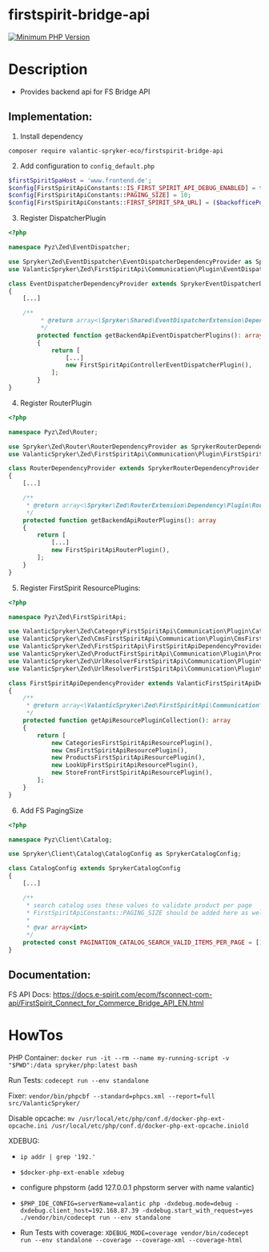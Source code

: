 # firstspirit-bridge-api

[![Minimum PHP Version](https://img.shields.io/badge/php-%3E%3D%208.0-8892BF.svg)](https://php.net/)

# Description
- Provides backend api for FS Bridge API

## Implementation:

1. Install dependency
```
composer require valantic-spryker-eco/firstspirit-bridge-api
```

2. Add configuration to `config_default.php`
```php
$firstSpiritSpaHost = 'www.frontend.de';
$config[FirstSpiritApiConstants::IS_FIRST_SPIRIT_API_DEBUG_ENABLED] = false;
$config[FirstSpiritApiConstants::PAGING_SIZE] = 10;
$config[FirstSpiritApiConstants::FIRST_SPIRIT_SPA_URL] = ($backofficePort === 80 ? 'http://' : 'https://') . $firstSpiritSpaHost;
```

3. Register DispatcherPlugin
```php
<?php

namespace Pyz\Zed\EventDispatcher;

use Spryker\Zed\EventDispatcher\EventDispatcherDependencyProvider as SprykerEventDispatcherDependencyProvider;
use ValanticSpryker\Zed\FirstSpiritApi\Communication\Plugin\EventDispatcher\FirstSpiritApiControllerEventDispatcherPlugin;

class EventDispatcherDependencyProvider extends SprykerEventDispatcherDependencyProvider
{
    [...]

    /**
         * @return array<\Spryker\Shared\EventDispatcherExtension\Dependency\Plugin\EventDispatcherPluginInterface>
         */
        protected function getBackendApiEventDispatcherPlugins(): array
        {
            return [
                [...]
                new FirstSpiritApiControllerEventDispatcherPlugin(),
            ];
        }
}
```

4. Register RouterPlugin
```php
<?php

namespace Pyz\Zed\Router;

use Spryker\Zed\Router\RouterDependencyProvider as SprykerRouterDependencyProvider;
use ValanticSpryker\Zed\FirstSpiritApi\Communication\Plugin\FirstSpiritApiRouterPlugin;

class RouterDependencyProvider extends SprykerRouterDependencyProvider
{
    [...]

    /**
     * @return array<\Spryker\Zed\RouterExtension\Dependency\Plugin\RouterPluginInterface>
     */
    protected function getBackendApiRouterPlugins(): array
    {
        return [
            [...]
            new FirstSpiritApiRouterPlugin(),
        ];
    }
}
```

5. Register FirstSpirit ResourcePlugins:
```php
<?php

namespace Pyz\Zed\FirstSpiritApi;

use ValanticSpryker\Zed\CategoryFirstSpiritApi\Communication\Plugin\CategoriesFirstSpiritApiResourcePlugin;
use ValanticSpryker\Zed\CmsFirstSpiritApi\Communication\Plugin\CmsFirstSpiritApiResourcePlugin;
use ValanticSpryker\Zed\FirstSpiritApi\FirstSpiritApiDependencyProvider as ValanticFirstSpiritApiDependencyProvider;
use ValanticSpryker\Zed\ProductFirstSpiritApi\Communication\Plugin\ProductsFirstSpiritApiResourcePlugin;
use ValanticSpryker\Zed\UrlResolverFirstSpiritApi\Communication\Plugin\LookUpFirstSpiritApiResourcePlugin;
use ValanticSpryker\Zed\UrlResolverFirstSpiritApi\Communication\Plugin\StoreFrontFirstSpiritApiResourcePlugin;

class FirstSpiritApiDependencyProvider extends ValanticFirstSpiritApiDependencyProvider
{
    /**
     * @return array<\ValanticSpryker\Zed\FirstSpiritApi\Communication\Plugin\FirstSpiritApiResourcePluginInterface>
     */
    protected function getApiResourcePluginCollection(): array
    {
        return [
            new CategoriesFirstSpiritApiResourcePlugin(),
            new CmsFirstSpiritApiResourcePlugin(),
            new ProductsFirstSpiritApiResourcePlugin(),
            new LookUpFirstSpiritApiResourcePlugin(),
            new StoreFrontFirstSpiritApiResourcePlugin(),
        ];
    }
}
```

6. Add FS PagingSize
```php
<?php

namespace Pyz\Client\Catalog;

use Spryker\Client\Catalog\CatalogConfig as SprykerCatalogConfig;

class CatalogConfig extends SprykerCatalogConfig
{
    [...]

    /**
     * search catalog uses these values to validate product per page
     * FirstSpiritApiConstants::PAGING_SIZE should be added here as well
     *
     * @var array<int>
     */
    protected const PAGINATION_CATALOG_SEARCH_VALID_ITEMS_PER_PAGE = [10, 12, 24, 36];
}

```

## Documentation:
FS API Docs: https://docs.e-spirit.com/ecom/fsconnect-com-api/FirstSpirit_Connect_for_Commerce_Bridge_API_EN.html

# HowTos

PHP Container: `docker run -it --rm --name my-running-script -v "$PWD":/data spryker/php:latest bash`

Run Tests: `codecept run --env standalone`

Fixer: `vendor/bin/phpcbf --standard=phpcs.xml --report=full src/ValanticSpryker/`

Disable opcache: `mv /usr/local/etc/php/conf.d/docker-php-ext-opcache.ini /usr/local/etc/php/conf.d/docker-php-ext-opcache.iniold`

XDEBUG:
- `ip addr | grep '192.'`
- `$docker-php-ext-enable xdebug`
- configure phpstorm (add 127.0.0.1 phpstorm server with name valantic)
- `$PHP_IDE_CONFIG=serverName=valantic php -dxdebug.mode=debug -dxdebug.client_host=192.168.87.39 -dxdebug.start_with_request=yes ./vendor/bin/codecept run --env standalone`

- Run Tests with coverage: `XDEBUG_MODE=coverage vendor/bin/codecept run --env standalone --coverage --coverage-xml --coverage-html`
